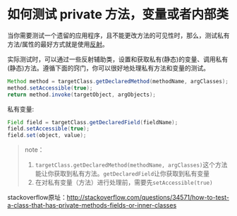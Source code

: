 # 如何测试 private 方法，变量或者内部类

当你需要测试一个遗留的应用程序，且不能更改方法的可见性时，那么，测试私有方法/属性的最好方式就是使用[反射](https://en.wikipedia.org/wiki/Reflection_%28computer_programming%29)。

实际测试时，可以通过一些反射辅助类，设置和获取私有(静态)的变量、调用私有(静态)方法。遵循下面的窍门，你可以很好地处理私有方法和变量的测试。

```java
Method method = targetClass.getDeclaredMethod(methodName, argClasses);
method.setAccessible(true);
return method.invoke(targetObject, argObjects);
```

私有变量:

```java
Field field = targetClass.getDeclaredField(fieldName);
field.setAccessible(true);
field.set(object, value);

```

> note：
>
> 1. `targetClass.getDeclaredMethod(methodName, argClasses)`这个方法能让你获取到私有方法。`getDeclaredField`让你获取到私有变量
> 2. 在对私有变量（方法）进行处理前，需要先`setAccessible(true)`

stackoverflow原址：<http://stackoverflow.com/questions/34571/how-to-test-a-class-that-has-private-methods-fields-or-inner-classes>

